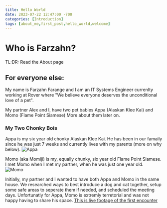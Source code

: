 ```yaml
---
title: Hello World
date: 2023-07-22 12:47:00 -700
categories: [Introduction]
tags: [about_me,first_post,hello_world,welcome]
---
```


# Who is Farzahn?

TL:DR: Read the About page

## For everyone else:

My name is Farzahn Farange and I am an IT Systems Engineer currenlty working at Rover where "We believe everyone deserves the unconditional love of a pet". 

My partner Alex and I, have two pet babies Appa (Alaskan Klee Kai) and Momo (Flame Point Siamese) More about them later on. 

### My Two Chonky Bois
Appa is my six year old chonky Alaskan Klee Kai. He has been in our famaily since he was just 7 weeks and currently lives with my parents (more on why below). 
![Appa](https://drive.google.com/file/d/1ETpQf1TmEBfkmbZHbrRnrHtyI7g61Fa-/view?usp=sharing)

Momo (aka Momiji) is my, equally chunky, six year old Flame Point Siamese. I met Momo when I met my partner, when he was just one year old. 
![Momo](/home/farzahn/farzahn.github.io/_site/assets/lib/momo.jpg)

Initially, my partner and I wanted to have both Appa and Momo in the same house. We researched ways to best introduce a dog and cat together, setup some safe areas to seperate them if needed, and scheduled the meeting days. Unfortunatly for Appa, Momo is extremly terretorial and was not happy having to share his space. [This is live footage of the first encounter](https://www.youtube.com/watch?v=tCZUHKUU8nY&t=123s)